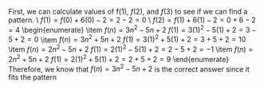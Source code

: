 First, we can calculate values of f$(1)$, $f(2)$, and $f(3)$ to see if we can find a pattern. \\
$f(1) = f(0) + 6(0) - 2 = 2 - 2 = 0$ \\
$f(2) = f(1) + 6(1) - 2 = 0 + 6 - 2 = 4$
\begin{enumerate}
\item $f(n) = 3n^{2} - 5n + 2$
$f(1) = 3{(1)}^{2} - 5(1) + 2 = 3 - 5 + 2 = 0$
\item $f(n) = 3n^{2} + 5n + 2$
$f(1) = 3{(1)}^{2} + 5(1) + 2 = 3 + 5 + 2 = 10$
\item $f(n) = 2n^{2} - 5n + 2$
$f(1) = 2{(1)}^{2} - 5(1) + 2 = 2 - 5 + 2 = -1$
\item $f(n) = 2n^{2} + 5n + 2$
$f(1) = 2{(1)}^{2} + 5(1) + 2 = 2 + 5 + 2 = 9$
\end{enumerate}
Therefore, we know that $f(n) = 3n^{2} - 5n + 2$ is the correct answer since it fits the pattern
